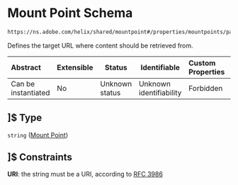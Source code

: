 # Mount Point Schema

```txt
https://ns.adobe.com/helix/shared/mountpoint#/properties/mountpoints/patternProperties/^/.*[^/]$
```

Defines the target URL where content should be retrieved from.


| Abstract            | Extensible | Status         | Identifiable            | Custom Properties | Additional Properties | Access Restrictions | Defined In                                                      |
| :------------------ | ---------- | -------------- | ----------------------- | :---------------- | --------------------- | ------------------- | --------------------------------------------------------------- |
| Can be instantiated | No         | Unknown status | Unknown identifiability | Forbidden         | Allowed               | none                | [fstab.schema.json\*](fstab.schema.json "open original schema") |

## ]$ Type

`string` ([Mount Point](fstab-properties-mountpoints-patternproperties-mount-point.md))

## ]$ Constraints

**URI**: the string must be a URI, according to [RFC 3986](https://tools.ietf.org/html/rfc4291 "check the specification")
